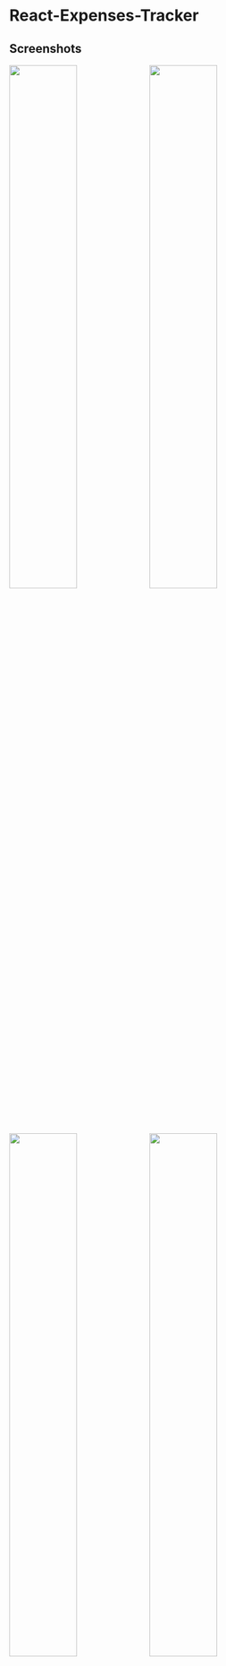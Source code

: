 # React-Expenses-Tracker
## Screenshots
<div align="left">
<img src="https://user-images.githubusercontent.com/89041463/134781522-ff7e0e8c-3e44-4c36-bd59-69adf6493eee.png" width="49%"/>
<img src="https://user-images.githubusercontent.com/89041463/134781976-47ba0964-1306-441a-a43b-85d1b28dfcda.png" width="49%"/>
<img src="https://user-images.githubusercontent.com/89041463/134781780-801bbbec-d6f5-4c2c-9b49-7f71fd16e22c.png" width="49%"/>
<img src="https://user-images.githubusercontent.com/89041463/134781906-77a36e1d-fb10-4d1b-8a5d-c9768ce663c2.png" width="49%"/>
</div>

